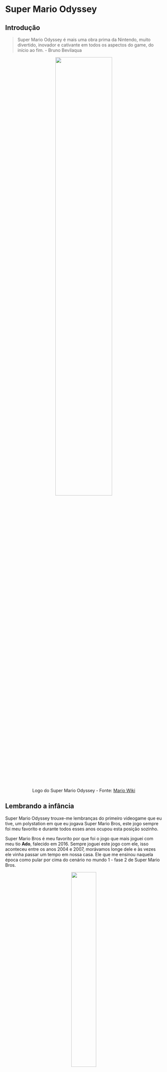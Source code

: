 # Super Mario Odyssey

## Introdução

> Super Mario Odyssey é mais uma obra prima da Nintendo, muito divertido, inovador e cativante em todos os aspectos do game, do início ao fim. - Bruno Bevilaqua

<p align="center">
  <img style="width: 60%;" src="../../assets/games/super-mario-odyssey/logo.png" />
  <br />
  Logo do Super Mario Odyssey - Fonte: <a href="https://www.mariowiki.com">Mario Wiki</a>
</p>

## Lembrando a infância

Super Mario Odyssey trouxe-me lembranças do primeiro videogame que eu tive, um polystation em que eu jogava Super Mario Bros, este jogo sempre foi meu favorito e durante todos esses anos ocupou esta posição sozinho.

Super Mario Bros é meu favorito por que foi o jogo que mais joguei com meu tio **Ado**, falecido em 2016. Sempre joguei este jogo com ele, isso aconteceu entre os anos 2004 e 2007, morávamos longe dele e às vezes ele vinha passar um tempo em nossa casa. Ele que me ensinou naquela época como pular por cima do cenário no mundo 1 - fase 2 de Super Mario Bros.

<p align="center">
  <img style="width: 40%;" src="../../assets/games/super-mario-odyssey/super-mario-bros-warp-zone.jpg" />
  <br />
  Super Mario Bros - Warp zone - Fonte: Autor
</p>

Portanto, Super Mario Odyssey me trouxe este sentimento de nostalgia e felicidade por ter uma jogabilidade inovadora e por apresentar um level design tão bom quanto Super Mario Bros. Infelizmente Super Mario Odyssy foi lançado em 2017, um ano após o falecimento do meu tio e que com toda certeza iria amar este jogo por sua excepcional qualidade.

## Um novo parceiro para a jornada de sempre

Graças ao novo amigo do Mario, chamado Cappy, ele adquiriu novas habilidades, como interagir com partes do mapa ou controlar inimigos específicos para auxiliar na exploração do mapa ou derrotar outro inimigos. Esta jogabilidade é inédita na série de Mario e trouxe um ar de novidade ao game junto de inúmeras novas possibilidades.

<p align="center">
  <img style="width: 40%;" src="../../assets/games/super-mario-odyssey/super-mario-odyssey-dinossaur.jpg" />
  <br />
   Mario controlando um dinossauro - Fonte: Autor
</p>

<p align="center">
  <img style="width: 40%;" src="../../assets/games/super-mario-odyssey/super-mario-odyssey-using-map.jpg" />
  <br />
   Mario utilizando um fio de luz para chegar ao mapa - Fonte: Autor
</p>

O motivo de Cappy juntar-se a Mario nesta jornada é, além de Bowser raptar a princesa Peach (que novidade!), ele também raptou Tiara (sim, esse é o nome em inglês também) que é irmã do Cappy, portanto os dois se juntam para salvar Peach e Tiara.

<p align="center">
  <img style="width: 40%;" src="../../assets/games/super-mario-odyssey/super-mario-odyssey-peach-tiara.jpg" />
  <br />
   Mario, Peach e Tiara - Fonte: Autor
</p>

## Os mundos

A quantidade e variedade dos mundos existentes em Super Mario Odyssey é surpreendente, cada vez que você consegue a quantidade de luas (moons) suficientes, você quer logo ir ao próximo mundo apenas para conhecer e ter um gosto do que será o futuro da sua próxima gameplay.

As viagens entre os mundos são feitas com o Odyssey, um dirigível do Mario, mas não é só ele que possui um dirigível, Bowser e os Broodals (chefes secundários do jogo) também possuem seus Dirigíveis.

<p align="center">
  <img style="width: 40%;" src="../../assets/games/super-mario-odyssey/mario-odyssey-airship.png" />
  <br />
  Odyssey, o dirigível do Mario - Fonte: <a href="https://www.mariowiki.com">Mario Wiki</a>
</p>

Cada mundo tem uma jogabilidade totalmente diferente, existe um mundo padrão logo no começo, um mundo vulcânico com tema de cozinha e alimentos, o mundo do castelo da princesa Peach e mais para o final do jogo, um mundo com tema lunar com efeitos de gravidade e até uma visão da terra que fica bem bonita.

<p align="center">
  <img style="width: 40%;" src="../../assets/games/super-mario-odyssey/super-mario-odyssey-first-world.jpg" />
  <br />
  Mundo inicial - Fonte: Autor
</p>

<p align="center">
  <img style="width: 40%;" src="../../assets/games/super-mario-odyssey/super-mario-odyssey-moon-land-earth.jpg" />
  <br />
  Terra Vista do mundo lunar - Fonte: Autor
</p>

Pessoalmente o mundo que eu achei mais bonito foi o Seaside Kingdom (Reino à beira-mar) pois tem uma ambientação incrível. boa parte da gameplay é passada abaixo d'água e os inimigos que você pode controlar com o Cappy são os mais divertidos do jogo.

<p align="center">
  <img style="width: 40%;" src="../../assets/games/super-mario-odyssey/super-mario-odyssey-seaside.jpg" />
  <br />
  Seaside Kingdom - Fonte: Autor
</p>

<p align="center">
  <img style="width: 40%;" src="../../assets/games/super-mario-odyssey/super-mario-odyssey-squid.jpg" />
  <br />
  Mario controlando uma lula em Seaside kingdom - Fonte: Autor
</p>

Super Mario Odyssey também tem uma leve gameplay "online", em que é possível comparar sua pontuação com o resto do mundo em determinados minigames, alguns deles são um esconde-esconde de balão com o luigi em que você deve esconder ou encontrar um balão que um outro jogador escondeu, uma corrida de carrinho de controle remoto, um minigame de vôlei, um de pular corda, entre outros.

<p align="center">
  <img style="width: 40%;" src="../../assets/games/super-mario-odyssey/super-mario-odyssey-luigi-minigame.jpg" />
  <br />
  Minigame do luigi - Fonte: Autor
</p>

<p align="center">
  <img style="width: 40%;" src="../../assets/games/super-mario-odyssey/super-mario-odyssey-volleyball-minigame.jpg" />
  <br />
  Minigame de vôlei - Fonte: Autor
</p>

Este último minigame, de pular corda, podemos citar um "problema" do jogo, em que é possível burlar o minigame de pular corda com um glitch envolvendo peças de letras que você movimenta, veja abaixo:

<div align="center">
  <iframe width="560" height="315" src="https://www.youtube.com/embed/liyNZW8ovnQ?si=64k3dm9loaEf6EGz" title="YouTube video player" frameborder="0" allow="accelerometer; autoplay; clipboard-write; encrypted-media; gyroscope; picture-in-picture; web-share" referrerpolicy="strict-origin-when-cross-origin" allowfullscreen></iframe>
</div>

Mesmo alguns glitchs como este não atrapalham em nada a gameplay, pois como é possível ver no vídeo, é muito difícil de executar e às vezes acontecem coisas engraçadas como esta abaixo:

<div align="center">
  <iframe width="560" height="315" src="https://www.youtube.com/embed/SIJRKaUioIo?si=NruARouQZlKF0xcb" title="YouTube video player" frameborder="0" allow="accelerometer; autoplay; clipboard-write; encrypted-media; gyroscope; picture-in-picture; web-share" referrerpolicy="strict-origin-when-cross-origin" allowfullscreen></iframe>
</div>

## Por fim, um veredito

Por fim, Super Mario Odyssey para mim é um dos melhores jogos de todos os tempos, mas por conta da história que contei no começo, eu colocaria ele lado a lado com Super Mario Bros, pois Super Mario Odyssey me trouxe a nostalgia e lembraça dos sentimentos que o Super Mario Bros criou.

A qualidade de Super Mario Odyssey é digna da Nintendo, a empresa Japonesa nunca deixa a desejar quando trata-se das suas maiores séries de jogos, portanto Super Mario Odyssey é mais um daqueles jogos que você **precisa** jogar, mesmo que nunca tenha tocado em um controle na sua vida.

<p align="center">
  A nota final de 0 a 100 para Super Mario Odyssey é:
  <br />
  <img style="width: 15%;" src="../../assets/games/super-mario-odyssey/super-mario-odyssey-grade.png" />
</p>
